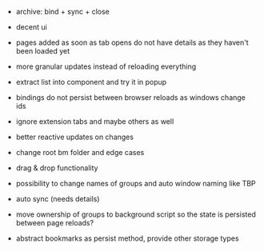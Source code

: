 - archive: bind + sync + close
- decent ui

- pages added as soon as tab opens do not have details as they haven't been loaded yet
- more granular updates instead of reloading everything
- extract list into component and try it in popup
- bindings do not persist between browser reloads as windows change ids

- ignore extension tabs and maybe others as well
- better reactive updates on changes
- change root bm folder and edge cases
- drag & drop functionality
- possibility to change names of groups and auto window naming like TBP
- auto sync (needs details)

- move ownership of groups to background script so the state is persisted between page reloads?
- abstract bookmarks as persist method, provide other storage types
